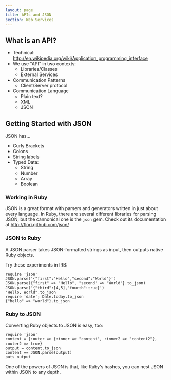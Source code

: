 ```yaml
---
layout: page
title: APIs and JSON
section: Web Services
---
```


## What is an API?

* Technical: http://en.wikipedia.org/wiki/Application_programming_interface
* We use "API" in two contexts:
  * Libraries/Classes
  * External Services
* Communication Patterns
  * Client/Server protocol
* Communication Language
  * Plain text?
  * XML
  * JSON

## Getting Started with JSON

JSON has...

* Curly Brackets
* Colons
* String labels
* Typed Data: 
  * String
  * Number
  * Array
  * Boolean

### Working in Ruby

JSON is a great format with parsers and generators written in just about every language. In Ruby, there are several different libraries for parsing JSON, but the cannonical one is the `json` gem. Check out its documentation at http://flori.github.com/json/

### JSON to Ruby

A JSON parser takes JSON-formatted strings as input, then outputs native Ruby objects. 

Try these experiments in IRB:

```irb
require 'json'
JSON.parse('{"first":"Hello","second":"World"}')
JSON.parse({"first" => "Hello", "second" => "World"}.to_json)
JSON.parse('{"third":[4,5],"fourth":true}')
"Hello, World".to_json
require 'date'; Date.today.to_json
{"hello" => "world"}.to_json
```

### Ruby to JSON

Converting Ruby objects to JSON is easy, too:

```irb
require 'json'
content = {:outer => {:inner => "content", :inner2 => "content2"}, :outer2 => true}
output = content.to_json
content == JSON.parse(output)
puts output
```

One of the powers of JSON is that, like Ruby's hashes, you can nest JSON within JSON to any depth.
